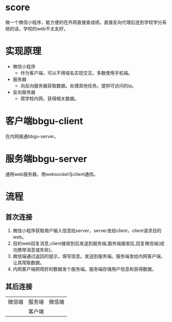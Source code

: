 # score
做一个微信小程序，能方便的在外网直接查成绩。直接反向代理后连到学校学分系统的话，学校的web不太友好。

# 实现原理
+ 微信小程序
    + 作为客户端，可以不用域名实现交互。多数使用手机端。
+ 服务器
    + 向反向服务器获取数据。处理其他任务。提供可访问的ip。
+ 反向服务器
    + 爬学校内网，获得相关数据。

# 客户端bbgu-client
在内网接通bbgu-server。
# 服务端bbgu-server
通用web服务器，用websocket与client通信。
    
# 流程
## 首次连接
1. 微信小程序获取用户输入信息给server，server发给client，client请求目的web。
2. 目的web回复消息,client接收到后发送到服务端,服务端接收后,回复微信端(成功携带消息或失败)。
3. 微信端通过返回的提示，填写信息。发送到服务端。服务端发给内网客户端，让其爬取数据。
4. 内网客户端把爬好的数据发个服务端。服务端存储用户信息和获得数据。
## 其后连接
|   |   |   |
| --- | --- | --- |
| 微信端 | 服务端 | 微信端 |
|   |客户端 |   |
